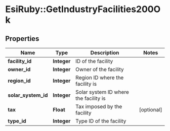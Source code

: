 # EsiRuby::GetIndustryFacilities200Ok

## Properties
Name | Type | Description | Notes
------------ | ------------- | ------------- | -------------
**facility_id** | **Integer** | ID of the facility | 
**owner_id** | **Integer** | Owner of the facility | 
**region_id** | **Integer** | Region ID where the facility is | 
**solar_system_id** | **Integer** | Solar system ID where the facility is | 
**tax** | **Float** | Tax imposed by the facility | [optional] 
**type_id** | **Integer** | Type ID of the facility | 


